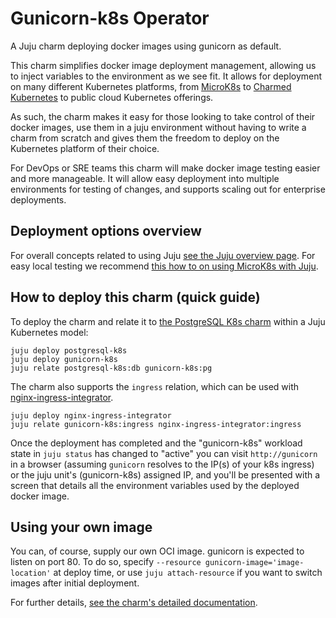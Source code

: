 # Gunicorn-k8s Operator

A Juju charm deploying docker images using gunicorn as default. 

This charm simplifies docker image deployment management, 
allowing us to inject variables to the environment as we see fit. It allows for deployment on
many different Kubernetes platforms, from [MicroK8s](https://microk8s.io) to
[Charmed Kubernetes](https://ubuntu.com/kubernetes) to public cloud Kubernetes
offerings.

As such, the charm makes it easy for those looking to take control of their docker images, 
use them in a juju environment without having to write a charm from scratch and gives them the
freedom to deploy on the Kubernetes platform of their choice.

For DevOps or SRE teams this charm will make docker image testing easier and more manageable. 
It will allow easy deployment into multiple environments for testing of changes,
and supports scaling out for enterprise deployments.

## Deployment options overview

For overall concepts related to using Juju
[see the Juju overview page](https://juju.is/). For easy local testing we
recommend
[this how to on using MicroK8s with Juju](https://juju.is/docs/microk8s-cloud).

## How to deploy this charm (quick guide)

To deploy the charm and relate it to
[the PostgreSQL K8s charm](https://charmhub.io/postgresql-k8s) within a Juju Kubernetes model:

    juju deploy postgresql-k8s
    juju deploy gunicorn-k8s
    juju relate postgresql-k8s:db gunicorn-k8s:pg
    
The charm also supports the `ingress` relation, which can be used with
[nginx-ingress-integrator](https://charmhub.io/nginx-ingress-integrator/).

    juju deploy nginx-ingress-integrator
    juju relate gunicorn-k8s:ingress nginx-ingress-integrator:ingress

Once the deployment has completed and the "gunicorn-k8s" workload state in
`juju status` has changed to "active" you can visit `http://gunicorn` in
a browser (assuming `gunicorn` resolves to the IP(s) of your k8s ingress) or the juju unit's
(gunicorn-k8s) assigned IP, and you'll be presented with a screen
that details all the environment variables used by the deployed docker image.

## Using your own image

You can, of course, supply our own OCI image. gunicorn is expected to listen on
port 80. To do so, specify `--resource gunicorn-image='image-location'` at
deploy time, or use `juju attach-resource` if you want to switch images after
initial deployment.

For further details,
[see the charm's detailed documentation](https://charmhub.io/gunicorn-k8s/docs).
